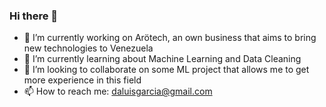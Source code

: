 ### Hi there 👋

- 🔭 I’m currently working on Arötech, an own business that aims to bring new technologies to Venezuela
- 🌱 I’m currently learning about Machine Learning and Data Cleaning
- 👯 I’m looking to collaborate on some ML project that allows me to get more experience in this field
- 📫 How to reach me: daluisgarcia@gmail.com

<!--
**daluisgarcia/daluisgarcia** is a ✨ _special_ ✨ repository because its `README.md` (this file) appears on your GitHub profile.

Here are some ideas to get you started:

- 🤔 I’m looking for help with ...
- 💬 Ask me about ...
- 😄 Pronouns: ...
- ⚡ Fun fact: ...

-->
